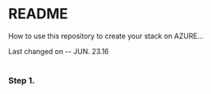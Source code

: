 # README #

How to use this repository to create your stack on AZURE...


Last changed on -- JUN. 23.16
<br />
<br />


### Step 1.

